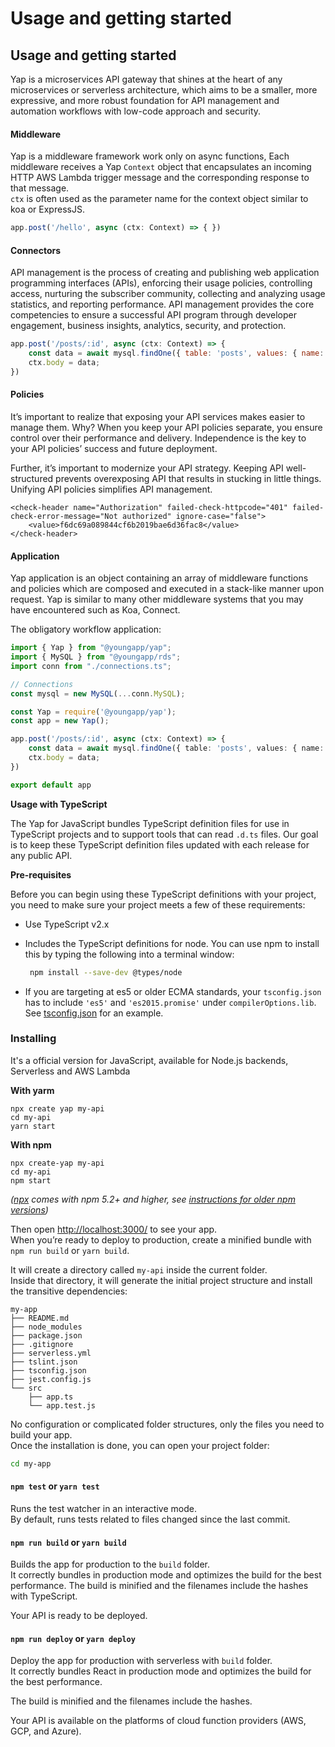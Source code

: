 # Usage and getting started

## Usage and getting started

Yap is a microservices API gateway that shines at the heart of any microservices or serverless architecture, which aims to be a smaller, more expressive, and more robust foundation for API management and automation workflows with low-code approach and security.

#### Middleware

Yap is a middleware framework work only on async functions, Each middleware receives a Yap `Context` object that encapsulates an incoming HTTP AWS Lambda trigger message and the corresponding response to that message.  
`ctx` is often used as the parameter name for the context object similar to koa or ExpressJS.

```javascript
app.post('/hello', async (ctx: Context) => { })
```

#### Connectors

API management is the process of creating and publishing web application programming interfaces \(APIs\), enforcing their usage policies, controlling access, nurturing the subscriber community, collecting and analyzing usage statistics, and reporting performance. API management provides the core competencies to ensure a successful API program through developer engagement, business insights, analytics, security, and protection.

```javascript
app.post('/posts/:id', async (ctx: Context) => {
    const data = await mysql.findOne({ table: 'posts', values: { name: ctx.req.params.id } });
    ctx.body = data;
})
```

#### Policies

It’s important to realize that exposing your API services makes easier to manage them. Why? When you keep your API policies separate, you ensure control over their performance and delivery. Independence is the key to your API policies’ success and future deployment.

Further, it’s important to modernize your API strategy. Keeping API well-structured prevents overexposing API that results in stucking in little things. Unifying API policies simplifies API management.

```markup
<check-header name="Authorization" failed-check-httpcode="401" failed-check-error-message="Not authorized" ignore-case="false">
    <value>f6dc69a089844cf6b2019bae6d36fac8</value>
</check-header>
```

#### Application

Yap application is an object containing an array of middleware functions and policies which are composed and executed in a stack-like manner upon request. Yap is similar to many other middleware systems that you may have encountered such as Koa, Connect.

The obligatory workflow application:

```typescript
import { Yap } from "@youngapp/yap";
import { MySQL } from "@youngapp/rds";
import conn from "./connections.ts";

// Connections
const mysql = new MySQL(...conn.MySQL);

const Yap = require('@youngapp/yap');
const app = new Yap();

app.post('/posts/:id', async (ctx: Context) => {
    const data = await mysql.findOne({ table: 'posts', values: { name: ctx.req.params.id } });
    ctx.body = data;
})

export default app
```

**Usage with TypeScript**

The Yap for JavaScript bundles TypeScript definition files for use in TypeScript projects and to support tools that can read `.d.ts` files. Our goal is to keep these TypeScript definition files updated with each release for any public API.

**Pre-requisites**

Before you can begin using these TypeScript definitions with your project, you need to make sure your project meets a few of these requirements:

* Use TypeScript v2.x
* Includes the TypeScript definitions for node. You can use npm to install this by typing the following into a terminal window:

  ```bash
   npm install --save-dev @types/node
  ```

* If you are targeting at es5 or older ECMA standards, your `tsconfig.json` has to include `'es5'` and `'es2015.promise'` under `compilerOptions.lib`. See [tsconfig.json](https://github.com/youngapp/yap-sdk-js/blob/master/ts/tsconfig.json) for an example.

### Installing

It's a official version for JavaScript, available for Node.js backends, Serverless and AWS Lambda

**With yarm**

```text
npx create yap my-api
cd my-api
yarn start
```

**With npm**

```text
npx create-yap my-api
cd my-api
npm start
```

_\(_[_npx_](https://medium.com/@maybekatz/introducing-npx-an-npm-package-runner-55f7d4bd282b) _comes with npm 5.2+ and higher, see_ [_instructions for older npm versions_](https://gist.github.com/gaearon/4064d3c23a77c74a3614c498a8bb1c5f)_\)_

Then open [http://localhost:3000/](http://localhost:3000/) to see your app.  
 When you’re ready to deploy to production, create a minified bundle with `npm run build` or `yarn build`.

It will create a directory called `my-api` inside the current folder.  
 Inside that directory, it will generate the initial project structure and install the transitive dependencies:

```text
my-app
├── README.md
├── node_modules
├── package.json
├── .gitignore
├── serverless.yml
├── tslint.json
├── tsconfig.json
├── jest.config.js
└── src
    ├── app.ts
    └── app.test.js
```

No configuration or complicated folder structures, only the files you need to build your app.  
 Once the installation is done, you can open your project folder:

```bash
cd my-app
```

#### `npm test` or `yarn test`

Runs the test watcher in an interactive mode.  
 By default, runs tests related to files changed since the last commit.

#### `npm run build` or `yarn build`

Builds the app for production to the `build` folder.  
 It correctly bundles in production mode and optimizes the build for the best performance. The build is minified and the filenames include the hashes with TypeScript.  


Your API is ready to be deployed.

#### `npm run deploy` or `yarn deploy`

Deploy the app for production with serverless with `build` folder.  
 It correctly bundles React in production mode and optimizes the build for the best performance.

The build is minified and the filenames include the hashes.  


Your API is available on the platforms of cloud function providers \(AWS, GCP, and Azure\).

